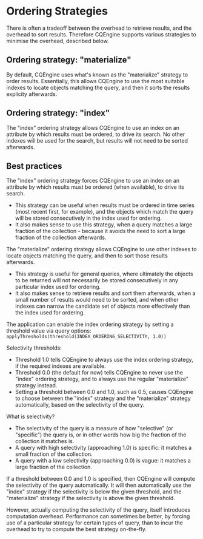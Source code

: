 # Ordering Strategies #

There is often a tradeoff between the overhead to retrieve results, and the overhead to sort results.
Therefore CQEngine supports various strategies to minimise the overhead, described below.

## Ordering strategy: "materialize" ##

By default, CQEngine uses what's known as the "materialize" strategy to order results.
Essentially, this allows CQEngine to use the most suitable indexes to locate objects matching the query, and then it sorts the results explicity afterwards.

## Ordering strategy: "index" ##
The "index" ordering strategy allows CQEngine to use an index on an attribute by which results must be ordered, to drive its search. No other indexes will be used for the search, but results will not need to be sorted afterwards.

## Best practices ##

The "index" ordering strategy forces CQEngine to use an index on an attribute by which results must be ordered (when available), to drive its search.
* This strategy can be useful when results must be ordered in time series (most recent first, for example), and the objects which match the query will be stored consecutively in the index used for ordering.
* It also makes sense to use this strategy, when a query matches a large fraction of the collection - because it avoids the need to sort a large fraction of the collection afterwards.

The "materialize" ordering strategy allows CQEngine to use other indexes to locate objects matching the query, and then to sort those results afterwards.
* This strategy is useful for general queries, where ultimately the objects to be returned will not necessarily be stored consecutively in any particular index used for ordering.
* It also makes sense to retrieve results and sort them afterwards, when a small number of results would need to be sorted, and when other indexes can narrow the candidate set of objects more effectively than the index used for ordering.

The application can enable the index ordering strategy by setting a threshold value  via query options: `applyThresholds(threshold(INDEX_ORDERING_SELECTIVITY, 1.0))`

Selectivity thresholds:
* Threshold 1.0 tells CQEngine to always use the index ordering strategy, if the required indexes are available.
* Threshold 0.0 (the default for now) tells CQEngine to never use the "index" ordering strategy, and to always use the regular "materialize" strategy instead.
* Setting a threshold between 0.0 and 1.0, such as 0.5, causes CQEngine to choose between the "index" strategy and the "materialize" strategy automatically, based on the selectivity of the query.

What is selectivity?
* The selectivity of the query is a measure of how "selective" (or "specific") the query is, or in other words how big the fraction of the collection it matches is.
* A query with high selectivity (approaching 1.0) is specific: it matches a small fraction of the collection.
* A query with a low selectivity (approaching 0.0) is vague: it matches a large fraction of the collection.

If a threshold between 0.0 and 1.0 is specified, then CQEngine will compute the selectivity of the query automatically.
It will then automatically use the "index" strategy if the selectivity is below the given threshold, and the "materialize" strategy if the selectivity is above the given threshold.

However, actually computing the selectivity of the query, itself introduces computation overhead.
Performance can sometimes be better, by forcing use of a particular strategy for certain types of query, than to incur the overhead to try to compute the best strategy on-the-fly.
